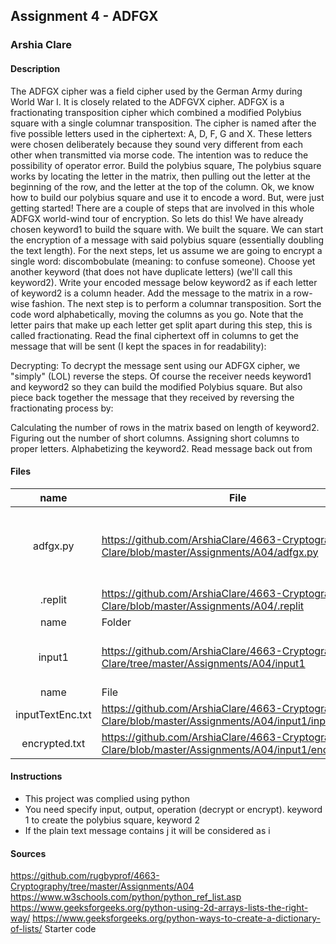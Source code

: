 ## Assignment 4 - ADFGX
### Arshia Clare
#### Description

The ADFGX cipher was a field cipher used by the German Army during World War I. It is closely related to the ADFGVX cipher. ADFGX is a fractionating transposition cipher which combined a modified Polybius square with a single columnar transposition. The cipher is named after the five possible letters used in the ciphertext: A, D, F, G and X. These letters were chosen deliberately because they sound very different from each other when transmitted via morse code. The intention was to reduce the possibility of operator error.
Build the polybius square, The polybius square works by locating the letter in the matrix, then pulling out the letter at the beginning of the row, and the letter at the top of the column.
Ok, we know how to build our polybius square and use it to encode a word. But, were just getting started! There are a couple of steps that are involved in this whole ADFGX world-wind tour of encryption. So lets do this!
We have already chosen keyword1 to build the square with.
We built the square.
We can start the encryption of a message with said polybius square (essentially doubling the text length).
For the next steps, let us assume we are going to encrypt a single word: discombobulate (meaning: to confuse someone). 
Choose yet another keyword (that does not have duplicate letters) (we'll call this keyword2).
Write your encoded message below keyword2 as if each letter of keyword2 is a column header.
Add the message to the matrix in a row-wise fashion.
The next step is to perform a columnar transposition. Sort the code word alphabetically, moving the columns as you go. Note that the letter pairs that make up each letter get split apart during this step, this is called fractionating.
Read the final ciphertext off in columns to get the message that will be sent (I kept the spaces in for readability):

Decrypting:
To decrypt the message sent using our ADFGX cipher, we "simply" (LOL) reverse the steps. Of course the receiver needs keyword1 and keyword2 so they can build the modified Polybius square. But also piece back together the message that they received by reversing the fractionating process by:

Calculating the number of rows in the matrix based on length of keyword2.
Figuring out the number of short columns.
Assigning short columns to proper letters.
Alphabetizing the keyword2.
Read message back out from

#### Files
|   name   | File                       | Description                                                |
| :---: | -------------------------- | ---------------------------------------------------------- |
|adfgx.py| https://github.com/ArshiaClare/4663-Cryptography-Clare/blob/master/Assignments/A04/adfgx.py | the main program that contains the classes: ADFGXdecrypt, ADFGXencrpt |
|.replit|https://github.com/ArshiaClare/4663-Cryptography-Clare/blob/master/Assignments/A04/.replit| running the program |
|   name   | Folder                       | Description                                           |
|input1|https://github.com/ArshiaClare/4663-Cryptography-Clare/tree/master/Assignments/A04/input1 | input folder contains input and output (encryption) |
|   name   | File                       | Description                                                |
|inputTextEnc.txt | https://github.com/ArshiaClare/4663-Cryptography-Clare/blob/master/Assignments/A04/input1/inputTextEnc | just a random string |
|encrypted.txt | https://github.com/ArshiaClare/4663-Cryptography-Clare/blob/master/Assignments/A04/input1/encrypted.txt | the output|



#### Instructions
- This project was complied using python
- You need specify input, output, operation (decrypt or encrypt). keyword 1 to create the polybius square, keyword 2
- If the plain text message contains j it will be considered as i 

#### Sources
https://github.com/rugbyprof/4663-Cryptography/tree/master/Assignments/A04 
https://www.w3schools.com/python/python_ref_list.asp
https://www.geeksforgeeks.org/python-using-2d-arrays-lists-the-right-way/
https://www.geeksforgeeks.org/python-ways-to-create-a-dictionary-of-lists/
Starter code
